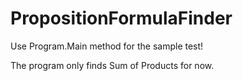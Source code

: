 # PropositionFormulaFinder

Use Program.Main method for the sample test!

The program only finds Sum of Products for now.
